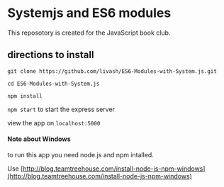 # Systemjs and ES6 modules

This reposotory is created for the JavaScript book club.

## directions to install

`git clone https://github.com/livash/ES6-Modules-with-System.js.git`

`cd ES6-Modules-with-System.js`

`npm install`

`npm start` to start the express server

view the app on `localhost:5000`

#### Note about Windows

to run this app you need node.js and npm intalled.

Use [http://blog.teamtreehouse.com/install-node-js-npm-windows](http://blog.teamtreehouse.com/install-node-js-npm-windows)